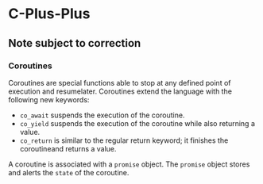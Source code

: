 # C-Plus-Plus
## Note subject to correction
### Coroutines
Coroutines are special functions able to stop at any defined point of execution and resumelater. 
Coroutines extend the language with the following new keywords:
* `co_await` suspends the execution of the coroutine.
* `co_yield` suspends the execution of the coroutine while also returning a value.
* `co_return`  is similar to the regular return keyword; it finishes the coroutineand returns a value.

A coroutine is associated with a `promise` object. The `promise` object stores and alerts the `state` of the coroutine.